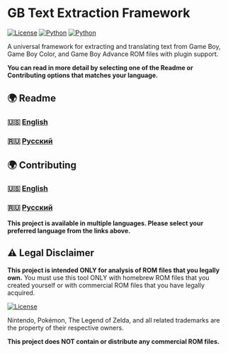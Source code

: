 # GB Text Extraction Framework

[![License](https://img.shields.io/badge/License-Custom-green.svg)](../../LICENSE.md)
[![Python](https://img.shields.io/badge/Python-3.11-blue)](https://python.org)
[![Python](https://img.shields.io/badge/Pip-25.2-blue)](https://pypi.org/project/pip/)

A universal framework for extracting and translating text from Game Boy, Game Boy Color, and Game Boy Advance ROM files with plugin support.

**You can read in more detail by selecting one of the Readme or Contributing options that matches your language.**

## 🌍 Readme

### 🇺🇸 [English](docs/en/README.md)
### 🇷🇺 [Русский](docs/ru/README.md)

## 🌍 Contributing

### 🇺🇸 [English](docs/en/CONTRIBUTING.md)
### 🇷🇺 [Русский](docs/ru/CONTRIBUTING.md)

**This project is available in multiple languages. Please select your preferred language from the links above.**

[//]: # (![GB Text Extractor Screenshot]&#40;screenshot.png&#41;)

## ⚠️ Legal Disclaimer

**This project is intended ONLY for analysis of ROM files that you legally own.** 
You must use this tool ONLY with homebrew ROM files that you created yourself or with commercial ROM files that you have legally acquired.

[![License](https://img.shields.io/badge/License-Custom-red.svg)](../../LICENSE.md)

Nintendo, Pokémon, The Legend of Zelda, and all related trademarks are the property of their respective owners.

**This project does NOT contain or distribute any commercial ROM files.**